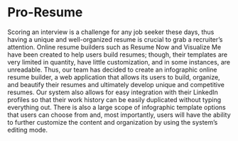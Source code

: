 # Pro-Resume
Scoring an interview is a challenge for any job seeker these days, thus having a unique and well-organized resume is crucial to grab a recruiter’s attention. Online resume builders such as Resume Now and Visualize Me have been created to help users build resumes; though, their templates are very limited in quantity, have little customization, and in some instances, are unreadable. Thus, our team has decided to create an infographic online resume builder, a web application that allows its users to build, organize, and beautify their resumes and ultimately develop unique and competitive resumes. Our system also allows for easy integration with their LinkedIn profiles so that their work history can be easily duplicated without typing everything out. There is also a large scope of infographic template options that users can choose from and, most importantly, users will have the ability to further customize the content and organization by using the system’s editing mode.
